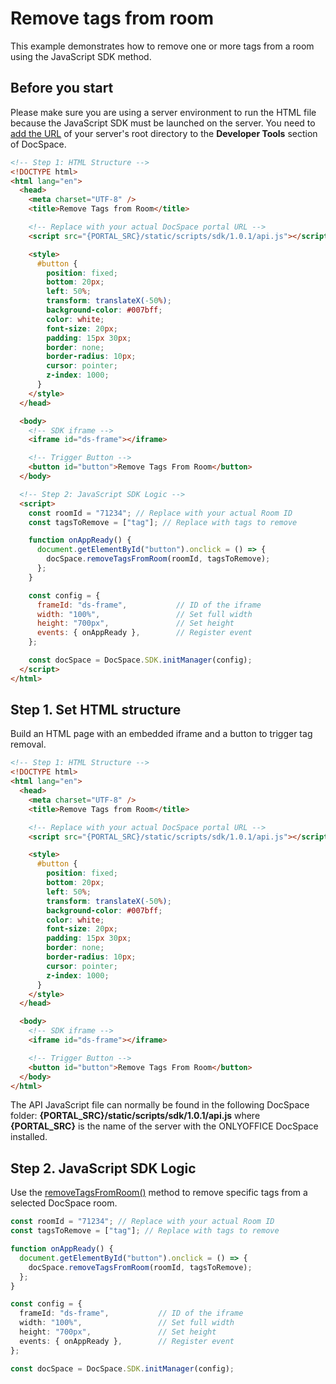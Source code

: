 # Remove tags from room
This example demonstrates how to remove one or more tags from a room using the JavaScript SDK method.

## Before you start
Please make sure you are using a server environment to run the HTML file because the JavaScript SDK must be launched on the server.
You need to [add the URL](../../../get-started/basic-concepts.md#step-1-specifying-the-docspace-url) of your server's root directory to the **Developer Tools** section of DocSpace.

``` html
<!-- Step 1: HTML Structure -->
<!DOCTYPE html>
<html lang="en">
  <head>
    <meta charset="UTF-8" />
    <title>Remove Tags from Room</title>

    <!-- Replace with your actual DocSpace portal URL -->
    <script src="{PORTAL_SRC}/static/scripts/sdk/1.0.1/api.js"></script>

    <style>
      #button {
        position: fixed;
        bottom: 20px;
        left: 50%;
        transform: translateX(-50%);
        background-color: #007bff;
        color: white;
        font-size: 20px;
        padding: 15px 30px;
        border: none;
        border-radius: 10px;
        cursor: pointer;
        z-index: 1000;
      }
    </style>
  </head>

  <body>
    <!-- SDK iframe -->
    <iframe id="ds-frame"></iframe>

    <!-- Trigger Button -->
    <button id="button">Remove Tags From Room</button>
  </body>

  <!-- Step 2: JavaScript SDK Logic -->
  <script>
    const roomId = "71234"; // Replace with your actual Room ID
    const tagsToRemove = ["tag"]; // Replace with tags to remove

    function onAppReady() {
      document.getElementById("button").onclick = () => {
        docSpace.removeTagsFromRoom(roomId, tagsToRemove);
      };
    }

    const config = {
      frameId: "ds-frame",           // ID of the iframe
      width: "100%",                 // Set full width
      height: "700px",               // Set height
      events: { onAppReady },        // Register event
    };

    const docSpace = DocSpace.SDK.initManager(config);
  </script>
</html>
```

## Step 1. Set HTML structure
Build an HTML page with an embedded iframe and a button to trigger tag removal.

``` html
<!-- Step 1: HTML Structure -->
<!DOCTYPE html>
<html lang="en">
  <head>
    <meta charset="UTF-8" />
    <title>Remove Tags from Room</title>

    <!-- Replace with your actual DocSpace portal URL -->
    <script src="{PORTAL_SRC}/static/scripts/sdk/1.0.1/api.js"></script>

    <style>
      #button {
        position: fixed;
        bottom: 20px;
        left: 50%;
        transform: translateX(-50%);
        background-color: #007bff;
        color: white;
        font-size: 20px;
        padding: 15px 30px;
        border: none;
        border-radius: 10px;
        cursor: pointer;
        z-index: 1000;
      }
    </style>
  </head>

  <body>
    <!-- SDK iframe -->
    <iframe id="ds-frame"></iframe>

    <!-- Trigger Button -->
    <button id="button">Remove Tags From Room</button>
  </body>
</html>
```

The API JavaScript file can normally be found in the following DocSpace folder: **\{PORTAL_SRC\}/static/scripts/sdk/1.0.1/api.js** where **\{PORTAL_SRC\}** is the name of the server with the ONLYOFFICE DocSpace installed.

## Step 2. JavaScript SDK Logic
Use the [removeTagsFromRoom()](../../../usage-sdk/methods.md#removetagsfromroom) method to remove specific tags from a selected DocSpace room.

``` ts
const roomId = "71234"; // Replace with your actual Room ID
const tagsToRemove = ["tag"]; // Replace with tags to remove

function onAppReady() {
  document.getElementById("button").onclick = () => {
    docSpace.removeTagsFromRoom(roomId, tagsToRemove);
  };
}

const config = {
  frameId: "ds-frame",           // ID of the iframe
  width: "100%",                 // Set full width
  height: "700px",               // Set height
  events: { onAppReady },        // Register event
};

const docSpace = DocSpace.SDK.initManager(config);
```